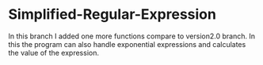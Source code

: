# Simplified-Regular-Expression
In this branch I added one more functions compare to version2.0 branch.
In this the program can also handle exponential expressions and calculates the value
of the expression.

